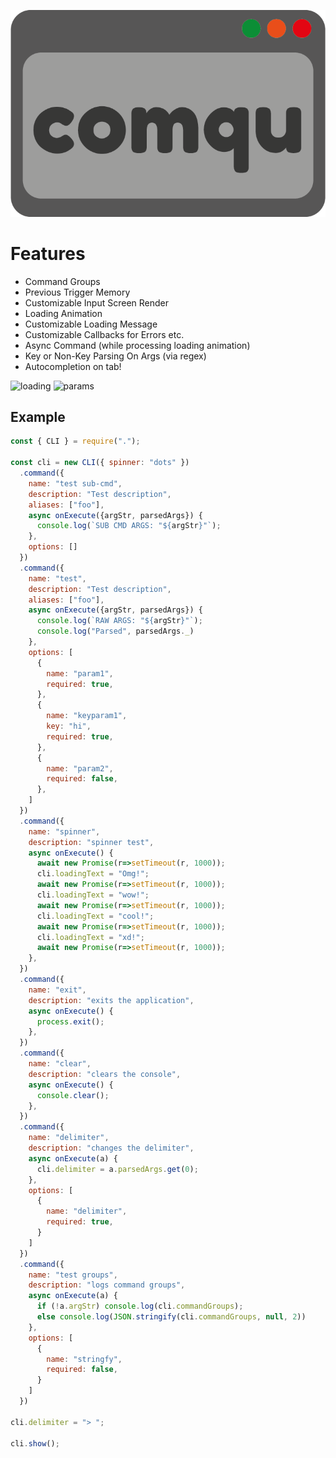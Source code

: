 ![comqu](https://raw.githubusercontent.com/ErdemGKSL/comqu/main/logo.png)
# Features
- Command Groups
- Previous Trigger Memory
- Customizable Input Screen Render
- Loading Animation
- Customizable Loading Message
- Customizable Callbacks for Errors etc.
- Async Command (while processing loading animation)
- Key or Non-Key Parsing On Args (via regex)
- Autocompletion on tab!

![loading](https://cdn.discordapp.com/attachments/887446333047312464/1035464755273531442/WindowsTerminal_hEXQO3tYYQ.gif)
![params](https://cdn.discordapp.com/attachments/781539160720015444/1035507039239163995/unknown.png)

## Example
```js
const { CLI } = require(".");

const cli = new CLI({ spinner: "dots" })
  .command({
    name: "test sub-cmd",
    description: "Test description",
    aliases: ["foo"],
    async onExecute({argStr, parsedArgs}) {
      console.log(`SUB CMD ARGS: "${argStr}"`);
    },
    options: []
  })
  .command({
    name: "test",
    description: "Test description",
    aliases: ["foo"],
    async onExecute({argStr, parsedArgs}) {
      console.log(`RAW ARGS: "${argStr}"`);
      console.log("Parsed", parsedArgs._)
    },
    options: [
      {
        name: "param1",
        required: true,
      },
      {
        name: "keyparam1",
        key: "hi",
        required: true,
      },
      {
        name: "param2",
        required: false,
      },
    ]
  })
  .command({
    name: "spinner",
    description: "spinner test",
    async onExecute() {
      await new Promise(r=>setTimeout(r, 1000));
      cli.loadingText = "Omg!";
      await new Promise(r=>setTimeout(r, 1000));
      cli.loadingText = "wow!";
      await new Promise(r=>setTimeout(r, 1000));
      cli.loadingText = "cool!";
      await new Promise(r=>setTimeout(r, 1000));
      cli.loadingText = "xd!";
      await new Promise(r=>setTimeout(r, 1000));
    },
  })
  .command({
    name: "exit",
    description: "exits the application",
    async onExecute() {
      process.exit();
    },
  })
  .command({
    name: "clear",
    description: "clears the console",
    async onExecute() {
      console.clear();
    },
  })
  .command({
    name: "delimiter",
    description: "changes the delimiter",
    async onExecute(a) {
      cli.delimiter = a.parsedArgs.get(0);
    },
    options: [
      {
        name: "delimiter",
        required: true,
      }
    ]
  })
  .command({
    name: "test groups",
    description: "logs command groups",
    async onExecute(a) {
      if (!a.argStr) console.log(cli.commandGroups);
      else console.log(JSON.stringify(cli.commandGroups, null, 2))
    },
    options: [
      {
        name: "stringfy",
        required: false,
      }
    ]
  })

cli.delimiter = "> ";

cli.show();
```
